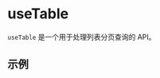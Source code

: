 # useTable

`useTable` 是一个用于处理列表分页查询的 API。

## 示例

<demo src="./../demo/useTable/demo.vue" title="table"></demo>
